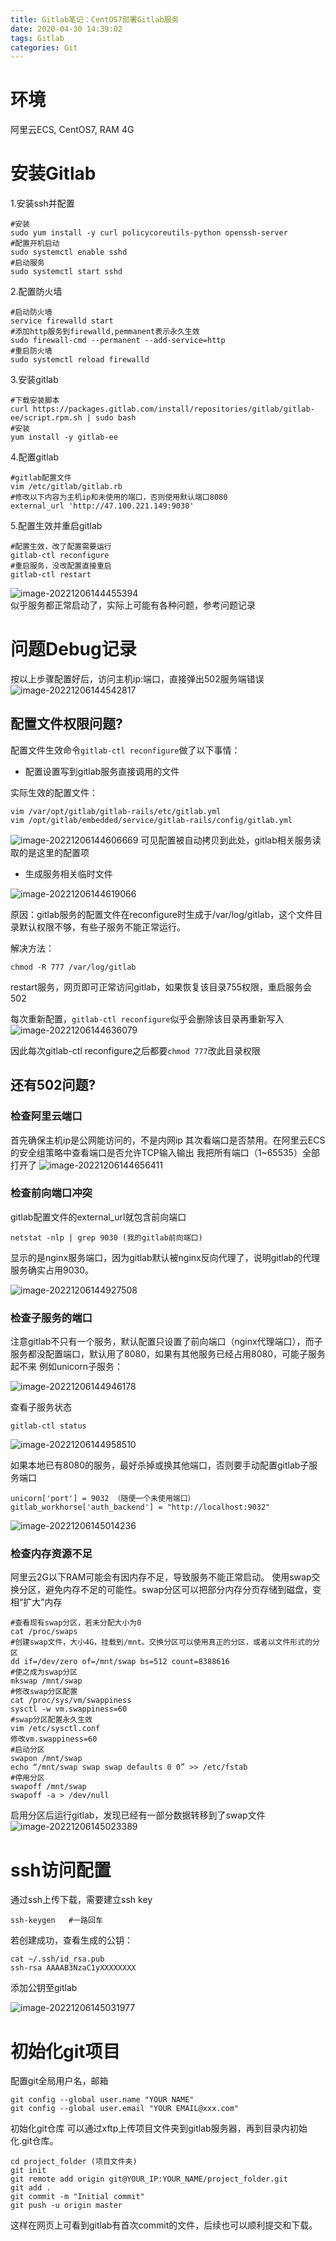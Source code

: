 ```yaml
---
title: Gitlab笔记：CentOS7部署Gitlab服务
date: 2020-04-30 14:39:02
tags: Gitlab
categories: Git
---
```


# 环境
阿里云ECS, CentOS7, RAM 4G

# 安装Gitlab
1.安装ssh并配置

    #安装
    sudo yum install -y curl policycoreutils-python openssh-server
    #配置开机启动
    sudo systemctl enable sshd
    #启动服务
    sudo systemctl start sshd

2.配置防火墙

    #启动防火墙
    service firewalld start
    #添加http服务到firewalld,pemmanent表示永久生效
    sudo firewall-cmd --permanent --add-service=http
    #重启防火墙
    sudo systemctl reload firewalld

3.安装gitlab

    #下载安装脚本
    curl https://packages.gitlab.com/install/repositories/gitlab/gitlab-ee/script.rpm.sh | sudo bash
    #安装
    yum install -y gitlab-ee

4.配置gitlab

    #gitlab配置文件
    vim /etc/gitlab/gitlab.rb
    #修改以下内容为主机ip和未使用的端口，否则使用默认端口8080
    external_url 'http://47.100.221.149:9030'

5.配置生效并重启gitlab

    #配置生效，改了配置需要运行
    gitlab-ctl reconfigure
    #重启服务，没改配置直接重启
    gitlab-ctl restart

![image-20221206144455394](https://raw.githubusercontent.com/cursorhu/blog-images-on-picgo/master/images/202212061444445.png)  
似乎服务都正常启动了，实际上可能有各种问题，参考问题记录

# 问题Debug记录

按以上步骤配置好后，访问主机ip:端口，直接弹出502服务端错误
![image-20221206144542817](https://raw.githubusercontent.com/cursorhu/blog-images-on-picgo/master/images/202212061445877.png)

## 配置文件权限问题?
配置文件生效命令`gitlab-ctl reconfigure`做了以下事情：

 - 配置设置写到gitlab服务直接调用的文件

实际生效的配置文件：

    vim /var/opt/gitlab/gitlab-rails/etc/gitlab.yml
    vim /opt/gitlab/embedded/service/gitlab-rails/config/gitlab.yml

![image-20221206144606669](https://raw.githubusercontent.com/cursorhu/blog-images-on-picgo/master/images/202212061446719.png)
可见配置被自动拷贝到此处，gitlab相关服务读取的是这里的配置项

 - 生成服务相关临时文件

![image-20221206144619066](https://raw.githubusercontent.com/cursorhu/blog-images-on-picgo/master/images/202212061446110.png)

原因：gitlab服务的配置文件在reconfigure时生成于/var/log/gitlab，这个文件目录默认权限不够，有些子服务不能正常运行。

解决方法：

    chmod -R 777 /var/log/gitlab

restart服务，网页即可正常访问gitlab，如果恢复该目录755权限，重启服务会502

每次重新配置，`gitlab-ctl reconfigure`似乎会删除该目录再重新写入
![image-20221206144636079](https://raw.githubusercontent.com/cursorhu/blog-images-on-picgo/master/images/202212061446151.png)

因此每次gitlab-ctl reconfigure之后都要`chmod 777`改此目录权限

## 还有502问题?
### 检查阿里云端口
首先确保主机ip是公网能访问的，不是内网ip
其次看端口是否禁用。在阿里云ECS的安全组策略中查看端口是否允许TCP输入输出
我把所有端口（1~65535）全部打开了
![image-20221206144656411](https://raw.githubusercontent.com/cursorhu/blog-images-on-picgo/master/images/202212061446454.png)

### 检查前向端口冲突
gitlab配置文件的external_url就包含前向端口

    netstat -nlp | grep 9030 (我的gitlab前向端口)

显示的是nginx服务端口，因为gitlab默认被nginx反向代理了，说明gitlab的代理服务确实占用9030。

![image-20221206144927508](https://raw.githubusercontent.com/cursorhu/blog-images-on-picgo/master/images/202212061449545.png)

### 检查子服务的端口
注意gitlab不只有一个服务，默认配置只设置了前向端口（nginx代理端口），而子服务都没配置端口，默认用了8080，如果有其他服务已经占用8080，可能子服务起不来
例如unicorn子服务：

![image-20221206144946178](https://raw.githubusercontent.com/cursorhu/blog-images-on-picgo/master/images/202212061449220.png)

查看子服务状态

    gitlab-ctl status

![image-20221206144958510](https://raw.githubusercontent.com/cursorhu/blog-images-on-picgo/master/images/202212061449573.png)

如果本地已有8080的服务，最好杀掉或换其他端口，否则要手动配置gitlab子服务端口

    unicorn['port'] = 9032 （随便一个未使用端口）
    gitlab_workhorse['auth_backend'] = "http://localhost:9032"

![image-20221206145014236](https://raw.githubusercontent.com/cursorhu/blog-images-on-picgo/master/images/202212061450285.png)
### 检查内存资源不足

阿里云2G以下RAM可能会有因内存不足，导致服务不能正常启动。
使用swap交换分区，避免内存不足的可能性。swap分区可以把部分内存分页存储到磁盘，变相“扩大”内存

    #查看现有swap分区，若未分配大小为0
    cat /proc/swaps
    #创建swap文件，大小4G，挂载到/mnt。交换分区可以使用真正的分区，或者以文件形式的分区
    dd if=/dev/zero of=/mnt/swap bs=512 count=8388616
    #使之成为swap分区
    mkswap /mnt/swap
    #修改swap分区配置
    cat /proc/sys/vm/swappiness
    sysctl -w vm.swappiness=60
    #swap分区配置永久生效
    vim /etc/sysctl.conf
    修改vm.swappiness=60
    #启动分区
    swapon /mnt/swap
    echo “/mnt/swap swap swap defaults 0 0” >> /etc/fstab
    #停用分区
    swapoff /mnt/swap
    swapoff -a > /dev/null

启用分区后运行gitlab，发现已经有一部分数据转移到了swap文件
![image-20221206145023389](https://raw.githubusercontent.com/cursorhu/blog-images-on-picgo/master/images/202212061450437.png)

# ssh访问配置
通过ssh上传下载，需要建立ssh key

    ssh-keygen   #一路回车

若创建成功，查看生成的公钥：

    cat ~/.ssh/id_rsa.pub
    ssh-rsa AAAAB3NzaC1yXXXXXXXX

添加公钥至gitlab

![image-20221206145031977](https://raw.githubusercontent.com/cursorhu/blog-images-on-picgo/master/images/202212061450049.png)

# 初始化git项目
配置git全局用户名，邮箱

    git config --global user.name "YOUR NAME"
    git config --global user.email "YOUR EMAIL@xxx.com"

初始化git仓库
可以通过xftp上传项目文件夹到gitlab服务器，再到目录内初始化.git仓库。

    cd project_folder (项目文件夹)
    git init
    git remote add origin git@YOUR_IP:YOUR_NAME/project_folder.git
    git add .
    git commit -m "Initial commit"
    git push -u origin master

这样在网页上可看到gitlab有首次commit的文件，后续也可以顺利提交和下载。
